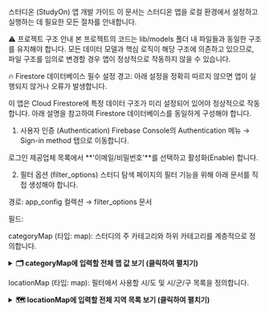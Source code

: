 스터디온 (StudyOn) 앱 개발 가이드
이 문서는 스터디온 앱을 로컬 환경에서 설정하고 실행하는 데 필요한 모든 절차를 안내합니다.

⚠️ 프로젝트 구조 안내
본 프로젝트의 코드는 lib/models 폴더 내 파일들과 동일한 구조를 유지해야 합니다. 모든 데이터 모델과 핵심 로직이 해당 구조에 의존하고 있으므로, 파일 구조를 임의로 변경할 경우 앱이 정상적으로 작동하지 않을 수 있습니다.

🔥 Firestore 데이터베이스 필수 설정
경고: 아래 설정을 정확히 따르지 않으면 앱이 실행되지 않거나 오류가 발생합니다.

이 앱은 Cloud Firestore에 특정 데이터 구조가 미리 설정되어 있어야 정상적으로 작동합니다. 아래 설명을 참고하여 Firestore 데이터베이스를 동일하게 구성해야 합니다.

1. 사용자 인증 (Authentication)
Firebase Console의 Authentication 메뉴 → Sign-in method 탭으로 이동합니다.

로그인 제공업체 목록에서 **'이메일/비밀번호'**를 선택하고 활성화(Enable) 합니다.

2. 필터 옵션 (filter_options)
스터디 탐색 페이지의 필터 기능을 위해 아래 문서를 직접 생성해야 합니다.

경로: app_config 컬렉션 → filter_options 문서

필드:

categoryMap (타입: map): 스터디의 주 카테고리와 하위 카테고리를 계층적으로 정의합니다.

<details>
<summary><b>🗂️ categoryMap에 입력할 전체 맵 값 보기 (클릭하여 펼치기)</b></summary>

JSON

{
    "외국어": {
        "말하기 시험": [ "OPIC (오픽)", "TOEIC Speaking (토익스피킹)" ],
        "어학 시험": [ "TOEIC (토익)", "TOEFL (토플)", "JLPT (일본어능력시험)", "HSK (한어수평고시)" ],
        "회화": [ "영어 회화", "일본어 회화", "중국어 회화" ]
    },
    "자격증": {
        "IT・SW": [ "정보처리기사", "SQLD", "ADSP (데이터분석 준전문가)", "리눅스마스터", "네트워크관리사 2급" ],
        "국어・역사": [ "한국사능력검정시험", "KBS한국어능력시험", "실용 글쓰기" ],
        "금융・회계": [ "재경관리사", "전산회계/세무", "투자자산운용사" ],
        "디자인・영상": [ "GTQ (그래픽기술자격)", "컴퓨터그래픽스운용기능사" ],
        "무역・물류": [ "국제무역사 1급", "무역영어 1급", "물류관리사", "유통관리사 2급" ],
        "사무・OA": [ "컴퓨터활용능력 1/2급", "MOS Master", "워드프로세서" ],
        "엔지니어링 (기사)": [ "일반기계기사", "전기기사", "산업안전기사", "건축기사", "토목기사" ]
    },
    "취업/이직": {
        "면접 준비": [ "기술 면접", "인성 면접", "그룹 토론", "PT 토론" ],
        "서류 준비": [ "자기소개서", "포트폴리오", "이력서" ]
    }
}
</details>

locationMap (타입: map): 필터에서 사용할 시/도 및 시/군/구 목록을 정의합니다.

<details>
<summary><b>🗺️ locationMap에 입력할 전체 지역 목록 보기 (클릭하여 펼치기)</b></summary>

JSON

{
    "강원": ["강원 전체", "강릉시", "고성군", "동해시", "삼척시", "속초시", "양구군", "양양군", "영월군", "원주시", "인제군", "정선군", "철원군", "춘천시", "태백시", "평창군", "화천군", "횡성군", "홍천군"],
    "경기": ["경기 전체", "가평군", "고양시 덕양구", "고양시 일산동구", "고양시 일산서구", "과천시", "광명시", "광주시", "구리시", "군포시", "김포시", "남양주시", "동두천시", "부천시 소사구", "부천시 오정구", "부천시 원미구", "성남시 분당구", "성남시 수정구", "성남시 중원구", "수원시 권선구", "수원시 영통구", "수원시 장안구", "수원시 팔달구", "시흥시", "안산시 단원구", "안산시 상록구", "안성시", "안양시 동안구", "안양시 만안구", "양주시", "양평군", "여주시", "연천군", "오산시", "용인시 기흥구", "용인시 수지구", "용인시 처인구", "의왕시", "의정부시", "이천시", "파주시", "평택시", "포천시", "하남시", "화성시"],
    "경남": ["경남 전체", "거제시", "거창군", "고성군", "김해시", "남해군", "밀양시", "사천시", "산청군", "양산시", "의령군", "진주시", "창녕군", "창원시", "통영시", "하동군", "함안군", "함양군", "합천군"],
    "경북": ["경북 전체", "경산시", "경주시", "고령군", "구미시", "군위군", "김천시", "문경시", "봉화군", "상주시", "성주군", "안동시", "영덕군", "영양군", "영주시", "영천시", "예천군", "울릉군", "울진군", "의성군", "청도군", "청송군", "칠곡군", "포항시 남구", "포항시 북구"],
    "광주": ["광산구", "남구", "동구", "북구", "서구"],
    "대구": ["대구 전체", "군위군", "남구", "달서구", "달성군", "동구", "북구", "서구", "수성구", "중구"],
    "대전": ["대전 전체", "대덕구", "동구", "서구", "유성구", "중구"],
    "부산": ["강서구", "금정구", "기장군", "남구", "동구", "동래구", "부산진구", "북구", "사상구", "사하구", "서구", "수영구", "연제구", "영도구", "중구", "해운대구"],
    "서울": ["서울 전체", "강남구", "강동구", "강북구", "강서구", "관악구", "광진구", "구로구", "금천구", "노원구", "도봉구", "동대문구", "동작구", "마포구", "서대문구", "서초구", "성동구", "성북구", "송파구", "양천구", "영등포구", "용산구", "은평구", "종로구", "중구", "중랑구"],
    "세종": ["세종 전체", "세종"],
    "울산": ["남구", "동구", "북구", "울주군", "중구"],
    "인천": ["인천 전체", "강화군", "계양구", "남동구", "동구", "미추홀구", "부평구", "서구", "연수구", "옹진군", "중구"],
    "전남": ["전남 전체", "강진군", "고흥군", "곡성군", "광양시", "구례군", "나주시", "담양군", "목포시", "무안군", "보성군", "순천시", "신안군", "여수시", "영광군", "영암군", "완도군", "장성군", "장흥군", "진도군", "함평군", "해남군", "화순군"],
    "전북": ["전북 전체", "고창군", "군산시", "김제시", "남원시", "무주군", "부안군", "순창군", "완주군", "익산시", "임실군", "장수군", "전주시 덕진구", "전주시 완산구", "정읍시", "진안군"],
    "제주": ["제주 전체", "서귀포시", "제주시"],
    "충남": ["충남 전체", "계룡시", "공주시", "금산군", "논산시", "당진시", "보령시", "부여군", "서산시", "서천군", "아산시", "예산군", "천안시 동남구", "천안시 서북구", "청양군", "태안군", "홍성군"],
    "충북": ["충북 전체", "괴산군", "단양군", "보은군", "영동군", "옥천군", "음성군", "제천시", "증평군", "진천군", "청주시 상당구", "청주시 서원구", "청주시 청원구", "청주시 흥덕구", "충주시"]
}
</details>

